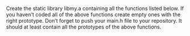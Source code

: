  Create the static library libmy.a containing all the functions listed below. If you haven’t coded all of the above functions create empty ones with the right prototype.
Don’t forget to push your main.h file to your repository. It should at least contain all the prototypes of the above functions.
